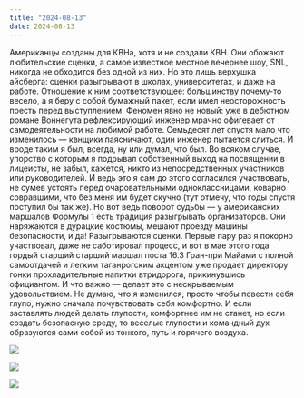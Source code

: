 ```yaml
---
title: "2024-08-13"
date: 2024-08-13
---
```

Американцы созданы для КВНа, хотя и не создали КВН.
Они обожают любительские сценки, а самое известное местное вечернее шоу, SNL, никогда не обходится без одной из них. Но это лишь верхушка айсберга: сценки разыгрывают в школах, университетах, и даже на работе. Отношение к ним соответствующее: большинству почему-то весело, а я беру с собой бумажный пакет, если имел неосторожность поесть перед выступлением. Феномен явно не новый: уже в дебютном романе Воннегута рефлексирующий инженер мрачно офигевает от самодеятельности на любимой работе. Семьдесят лет спустя мало что изменилось — квнщики паясничают, один инженер пытается слиться.
И вроде таким я был, всегда, ну или думал, что был. Во всяком случае, упорство с которым я подрывал собственный выход на посвящении в лицеисты, не забыл, кажется, никто из непосредственных участников или руководителей. И ведь это я сам до этого согласился участвовать, не сумев устоять перед очаровательными одноклассницами, коварно совравшими, что без меня им будет скучно (тут отмечу, что годы спустя поступил бы так же). Но вот ведь поворот судьбы — у американских маршалов Формулы 1 есть традиция разыгрывать организаторов. Они наряжаются в дурацкие костюмы, мешают проезду машины безопасности, и да! Разыгрываются сценки. Первые пару раз я покорно участвовал, даже не саботировал процесс, и вот в мае этого года гордый старший старший маршал поста 16.3 Гран-при Майами с полной самоотдачей и легким таганрогским акцентом уже продает директору гонки прохладительные напитки втридорога, прикинувшись официантом. И что важно — делает это с нескрываемым удовольствием.
Не думаю, что я изменился, просто чтобы повести себя глупо, нужно сначала почувствовать себя комфортно. И если заставлять людей делать глупости, комфортнее им не станет, но если создать безопасную среду, то веселые глупости и командный дух образуются сами собой из тонкого, путь и горячего воздуха.

![](https://cdn4.cdn-telegram.org/file/jf47okZ26roBTBBYcqxDcW2IOM2FiZ1E_xtAH80OLeSaCfrsNjfpxCmCpIgDwPvu1JJ_QSg629qv9NYWD8u-EiYcdfrwAF-ODkAN3LQdXoChcJxXzT9Bo0I79yomjDNW6y0reozvQPPl-_8Fn3S1G3-WBEAO_Va6xQGdZJTT47_qmfJg1NJ4pxN-nFwJgcvFECKmRvok1kwYX_p8Qhy_UA7PCj84Vla6a_uuW4Y9p-qCHBnU_94cRLsmecKGL7XxfU2hDh04jsNJKARQHZvn8jOB9To8CQKot8uMJ2MgR67bJWY-NNa_JkA6_gItkQ9BgIvVSQj97S7GdkOS6rs5yw.jpg)

![](https://cdn4.cdn-telegram.org/file/qP6hal3Q2uA-zgi7qrMEPr-_Undwj9Z0bcwhNeLCiaQdPJLdZgLifAk26VZdS86TNW7VPcw4-fGosvQsyV9YfOFLVAGfbBMMLTjUX0V5I7j8ltGLORlZRSonKKmX0146EjfOQ-z7sjVyRdyfOklMueL7XtUWoBLs4s_Zo6qsTMbQDeZfYROEBmzSSdmrSmp6rnkMGfPm3IEkrVadRANylKfnObmzY70qNjlgr0hsdhvXte7GyyNbXRfRJm8fOqDYKn3y07ayz96rTYUB9n8KYNyEdNHaHRzjrwRKmlJt_9a-v9S-SXxYb4fYuOH1idQ8f8gXvRcL9qcIcoFeNO6r4g.jpg)

![](https://cdn4.cdn-telegram.org/file/g-Nz2nqrjoq7Ewq5bzKkXKwUJcUmtAlB-gLIqjlw0RO3OFnSSIiXDhCQjAyVLYIDNHkerK7VFQTOwKc2LSUEXXZ0sTQLkLu_PbJq4MFEdAfNbFDluBYwcUxgXlmPdLfnRyM6jHF8KsnXOTd4qRx11mN3nVNjFyQ99jR-2fBmIoym0W390RYLP2lE6YXZRirMh_ye_GRiyfY26JU5G6FbJG0MUPQPpK-VR7EQKCp8JdkRDbdOoWJwmpExEvXLae82iB0Lzrof4Rzsz7C-TJ-IkP8cEnAu-ZEu29anM5gUpY75nHwrNqpaf8R6MYCwPaOcvFuwMDUG1ewGPb4ejP3wjA.jpg)
